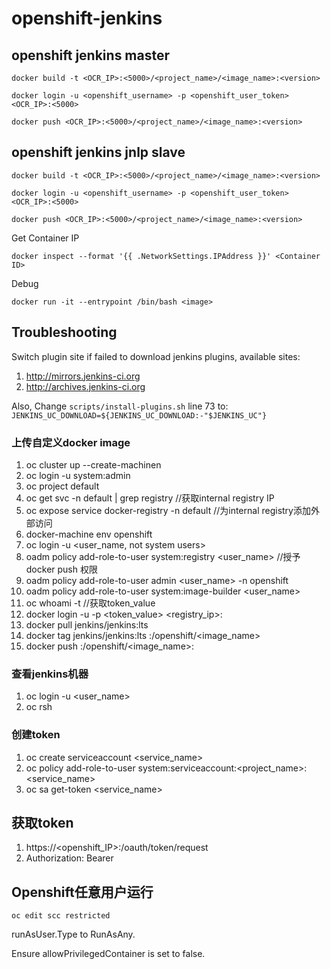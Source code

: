 # openshift-jenkins


## openshift jenkins master

```shell
docker build -t <OCR_IP>:<5000>/<project_name>/<image_name>:<version>

docker login -u <openshift_username> -p <openshift_user_token> <OCR_IP>:<5000>

docker push <OCR_IP>:<5000>/<project_name>/<image_name>:<version>
```

## openshift jenkins jnlp slave

```shell
docker build -t <OCR_IP>:<5000>/<project_name>/<image_name>:<version>

docker login -u <openshift_username> -p <openshift_user_token> <OCR_IP>:<5000>

docker push <OCR_IP>:<5000>/<project_name>/<image_name>:<version>
```

Get Container IP

```shell
docker inspect --format '{{ .NetworkSettings.IPAddress }}' <Container ID>
```

Debug

```shell
docker run -it --entrypoint /bin/bash <image>
```

## Troubleshooting

Switch plugin site if failed to download jenkins plugins, available sites:

1. http://mirrors.jenkins-ci.org
2. http://archives.jenkins-ci.org

Also, Change `scripts/install-plugins.sh` line 73 to: `JENKINS_UC_DOWNLOAD=${JENKINS_UC_DOWNLOAD:-"$JENKINS_UC"}`

### 上传自定义docker image

1. oc cluster up --create-machinen
2. oc login -u system:admin
3. oc project default
4. oc get svc -n default | grep registry //获取internal registry IP
5. oc expose service docker-registry -n default //为internal registry添加外部访问
6. docker-machine env openshift
7. oc login -u <user_name, not system users>
8. oadm policy add-role-to-user system:registry <user_name> //授予docker push 权限
9. oadm policy add-role-to-user admin <user_name> -n openshift
10. oadm policy add-role-to-user system:image-builder <user_name>
11. oc whoami -t //获取token_value
12. docker login -u <username> -p <token_value> <registry_ip>:<port>
13. docker pull jenkins/jenkins:lts
14. docker tag jenkins/jenkins:lts <IP>:<PORT>/openshift/<image_name>
15. docker push <IP>:<PORT>/openshift/<image_name>:<version>

### 查看jenkins机器

1. oc login -u <user_name>
2. oc rsh <pod>

### 创建token

1. oc create serviceaccount <service_name>
2. oc policy add-role-to-user <role> system:serviceaccount:<project_name>:<service_name>
3. oc sa get-token <service_name>

## 获取token

1. https://<openshift_IP>:<PORT>/oauth/token/request
2. Authorization: Bearer <token>

## Openshift任意用户运行

```shell
oc edit scc restricted
```

runAsUser.Type to RunAsAny.

Ensure allowPrivilegedContainer is set to false.
